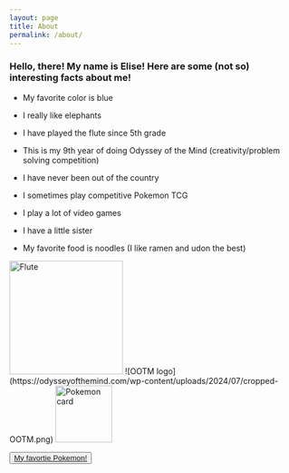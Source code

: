 ```yaml
---
layout: page
title: About
permalink: /about/
---
```


### Hello, there! My name is Elise! Here are some (not so) interesting facts about me!

 

- My favorite color is blue

- I really like elephants

- I have played the flute since 5th grade

- This is my 9th year of doing Odyssey of the Mind (creativity/problem solving competition)

- I have never been out of the country

- I sometimes play competitive Pokemon TCG 

- I play a lot of video games

- I have a little sister

- My favorite food is noodles (I like ramen and udon the best)

<img src="{{site.baseurl}}/images/Flute.png" alt="Flute" width="200">
![OOTM logo](https://odysseyofthemind.com/wp-content/uploads/2024/07/cropped-OOTM.png)
<img src="{{site.baseurl}}/images/PokemonCard.png" alt="Pokemon card" width="100">

<button><a href="https://www.pokemon.com/us/pokedex/ditto">My favortie Pokemon!</a></button>
